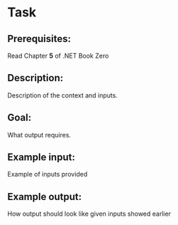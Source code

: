 # Task

## Prerequisites:
Read Chapter __5__ of .NET Book Zero

## Description:
Description of the context and inputs.

## Goal:
What output requires.

## Example input: 
Example of inputs provided

## Example output:
How output should look like given inputs showed earlier
